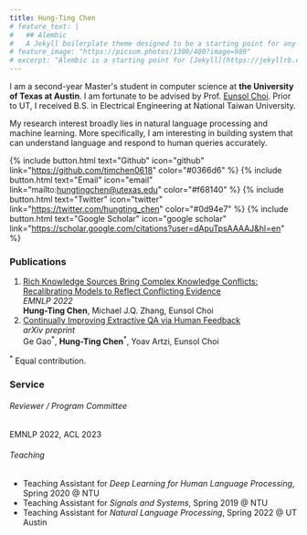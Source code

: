 ```yaml
---
title: Hung-Ting Chen
# feature_text: |
#   ## Alembic
#   A Jekyll boilerplate theme designed to be a starting point for any Jekyll website
# feature_image: "https://picsum.photos/1300/400?image=989"
# excerpt: "Alembic is a starting point for [Jekyll](https://jekyllrb.com/) projects. Rather than starting from scratch, this boilerplate is designed to get the ball rolling immediately. Install it, configure it, tweak it, push it."
---
```


I am a second-year Master's student in computer science at **the University of Texas at Austin**. I am fortunate to be advised by Prof. [Eunsol Choi](https://www.cs.utexas.edu/~eunsol/). Prior to UT, I received B.S. in Electrical Engineering at National Taiwan University. 

My research interest broadly lies in natural language processing and machine learning. More specifically, I am interesting in building system that can understand language and respond to human queries accurately. 



{% include button.html text="Github" icon="github" link="https://github.com/timchen0618" color="#0366d6" %} {% include button.html text="Email" icon="email" link="mailto:hungtingchen@utexas.edu" color="#f68140" %} {% include button.html text="Twitter" icon="twitter" link="https://twitter.com/hungting_chen" color="#0d94e7" %} {% include button.html text="Google Scholar" icon="google scholar" link="https://scholar.google.com/citations?user=dApuTpsAAAAJ&hl=en" %}

### Publications
1. [Rich Knowledge Sources Bring Complex Knowledge Conflicts: Recalibrating Models to Reflect Conflicting Evidence](https://aclanthology.org/2022.emnlp-main.146/)  
   *EMNLP 2022*  
   **Hung-Ting Chen**, Michael J.Q. Zhang, Eunsol Choi  
2. [Continually Improving Extractive QA via Human Feedback](https://arxiv.org/abs/2305.12473)  
   *arXiv preprint*  
   Ge Gao<sup>\*</sup>, **Hung-Ting Chen**<sup>\*</sup>, Yoav Artzi, Eunsol Choi

<sup>\*</sup> Equal contribution.

### Service
###### Reviewer / Program Committee
EMNLP 2022, ACL 2023

###### Teaching
- Teaching Assistant for *Deep Learning for Human Language Processing*, Spring 2020 @ NTU
- Teaching Assistant for *Signals and Systems*, Spring 2019 @ NTU
- Teaching Assistant for *Natural Language Processing*, Spring 2022 @ UT Austin